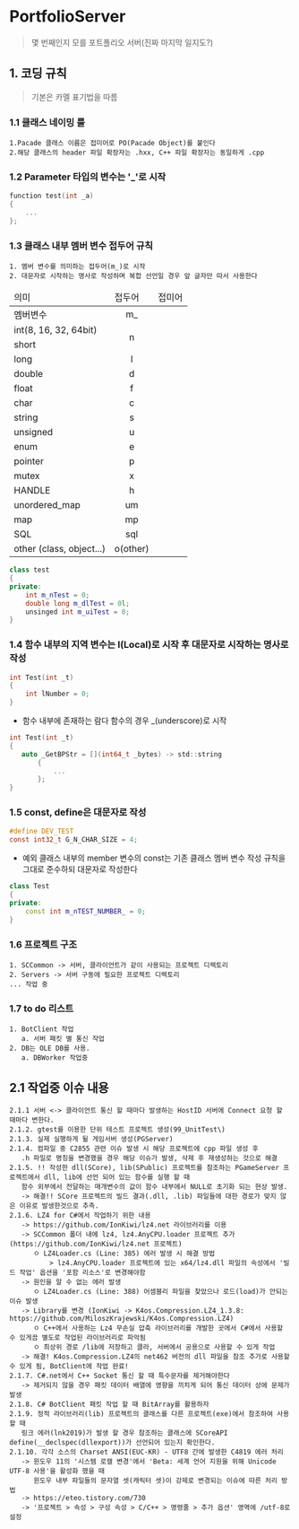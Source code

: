 # PortfolioServer

 > 몇 번째인지 모를 포트폴리오 서버(진짜 마지막 일지도?)

## 1. 코딩 규칙
 > 기본은 카멜 표기법을 따름
 
### 1.1 클래스 네이밍 룰
    1.Pacade 클래스 이름은 접미어로 PO(Pacade Object)를 붙인다
    2.해당 클래스의 header 파일 확장자는 .hxx, C++ 파일 확장자는 동일하게 .cpp
### 1.2 Parameter 타입의 변수는 '_'로 시작
```c
function test(int _a)
{
    ...
};
```

### 1.3 클래스 내부 멤버 변수 접두어 규칙
    1. 멤버 변수를 의미하는 접두어(m_)로 시작
    2. 대문자로 시작하는 명사로 작성하며 복합 선언일 경우 앞 글자만 따서 사용한다
<table>
	<thead>
		<td>의미</td>
		<td>접두어</td>
		<td>접미어</td>
	</thead>
	<tr>
		<td>멤버변수</td>
		<td align="center">m_</td>
		<td></td>
	</tr>
	<tr>
		<td>int(8, 16, 32, 64bit)</td>
		<td rowspan="2" align="center">n</td>
		<td></td>
	</tr>
	<tr>
		<td>short</td>
		<td></td>
	</tr>
	<tr>
		<td>long</td>
		<td align="center">l</td>
		<td></td>
	</tr>
	<tr>
		<td>double</td>
		<td align="center">d</td>
		<td></td>
	</tr>
	<tr>
		<td>float</td>
		<td align="center">f</td>
		<td></td>
	</tr>
	<tr>
		<td>char</td>
		<td align="center">c</td>
		<td></td>
	</tr>
	<tr>
		<td>string</td>
		<td align="center">s</td>
		<td></td>
	</tr>
	<tr>
		<td>unsigned</td>
		<td align="center">u</td>
		<td></td>
	</tr>
	<tr>
		<td>enum</td>
		<td align="center">e</td>
		<td></td>
	</tr>
	<tr>
		<td>pointer</td>
		<td align="center">p</td>
		<td></td>
	</tr>
	<tr>
		<td>mutex</td>
		<td align="center">x</td>
		<td></td>
	</tr>
	<tr>
		<td>HANDLE</td>
		<td align="center">h</td>
		<td></td>
	</tr>
	<tr>
		<td>unordered_map</td>
		<td align="center">um</td>
		<td></td>
	</tr>
	<tr>
		<td>map</td>
		<td align="center">mp</td>
		<td></td>
	</tr>
	<tr>
		<td>SQL</td>
		<td align="center">sql</td>
		<td></td>
	</tr>
	<tr>
		<td>other (class, object...)</td>
		<td align="center">o(other)</td>
		<td></td>
	</tr>
</table>

    
```c++    
class test
{
private:
    int m_nTest = 0;
    double long m_dlTest = 0l;
    unsinged int m_uiTest = 0;
}
```
    

### 1.4 함수 내부의 지역 변수는 l(Local)로 시작 후 대문자로 시작하는 명사로 작성
```c
int Test(int _t)
{
    int lNumber = 0;
}
```
+ 함수 내부에 존재하는 람다 함수의 경우 _(underscore)로 시작
 ```c
int Test(int _t)
{
    auto _GetBPStr = [](int64_t _bytes) -> std::string
        {
            ...
        };
}
```

### 1.5 const, define은 대문자로 작성
```c
#define DEV_TEST
const int32_t G_N_CHAR_SIZE = 4;
```
+ 예외 클래스 내부의 member 변수의 const는 기존 클래스 멤버 변수 작성 규칙을 그대로 준수하되 대문자로 작성한다
```c++
class Test
{
private:
    const int m_nTEST_NUMBER_ = 0;
}
```

### 1.6 프로젝트 구조
    1. SCCommon -> 서버, 클라이언트가 같이 사용되는 프로젝트 디렉토리
    2. Servers -> 서버 구동에 필요한 프로젝트 디렉토리
    ... 작업 중

### 1.7 to do 리스트
    1. BotClient 작업
	   a. 서버 패킷 별 통신 작업
	2. DB는 OLE DB를 사용.
	   a. DBWorker 작업중

## 2.1 작업중 이슈 내용
    2.1.1 서버 <-> 클라이언트 통신 할 때마다 발생하는 HostID 서버에 Connect 요청 할 때마다 변한다.
    2.1.2. gtest를 이용한 단위 테스트 프로젝트 생성(99_UnitTest\)
    2.1.3. 실제 실행하게 될 게임서버 생성(PGServer)
    2.1.4. 컴파일 중 C2855 관련 이슈 발생 시 해당 프로젝트에 cpp 파일 생성 후
       .h 파일로 명칭을 변경했을 경우 해당 이슈가 발생, 삭제 후 재생성하는 것으로 해결
    2.1.5. !! 작성한 dll(SCore), lib(SPublic) 프로젝트를 참조하는 PGameServer 프로젝트에서 dll, lib에 선언 되어 있는 함수를 실행 할 때
       함수 외부에서 전달하는 매개변수의 값이 함수 내부에서 NULL로 초기화 되는 현상 발생.
       -> 해결!! SCore 프로젝트의 빌드 결과(.dll, .lib) 파일들에 대한 경로가 맞지 않은 이유로 발생한것으로 추측.
    2.1.6. LZ4 for C#에서 작업하기 위한 내용
	   -> https://github.com/IonKiwi/lz4.net 라이브러리를 이용
	   -> SCCommon 폴더 내에 lz4, lz4.AnyCPU.loader 프로젝트 추가(https://github.com/IonKiwi/lz4.net 프로젝트)
	      ㅇ LZ4Loader.cs (Line: 385) 에러 발생 시 해결 방법
	          > lz4.AnyCPU.loader 프로젝트에 있는 x64/lz4.dll 파일의 속성에서 '빌드 작업' 옵션을 '포함 리소스'로 변경해야함
	   -> 원인을 알 수 없는 에러 발생
	      ㅇ LZ4Loader.cs (Line: 388) 어셈블리 파일을 찾았으나 로드(load)가 안되는 이슈 발생
	   -> Library를 변경 (IonKiwi -> K4os.Compression.LZ4_1.3.8: https://github.com/MiloszKrajewski/K4os.Compression.LZ4)
	      ㅇ C++에서 사용하는 Lz4 무손실 압축 라이브러리를 개발한 곳에서 C#에서 사용할 수 있게끔 별도로 작업된 라이브러리로 파악됨
		  ㅇ 최상위 경로 /lib에 저장하고 클라, 서버에서 공용으로 사용할 수 있게 작업
	   -> 해결! K4os.Compression.LZ4의 net462 버전의 dll 파일을 참조 추가로 사용할 수 있게 됨, BotClient에 작업 완료!
    2.1.7. C#.net에서 C++ Socket 통신 할 때 특수문자를 제거해야한다
       -> 제거되지 않을 경우 패킷 데이터 배열에 영향을 끼치게 되어 통신 데이터 상에 문제가 발생
	2.1.8. C# BotClient 패킷 작업 할 때 BitArray를 활용하자
	2.1.9. 정적 라이브러리(lib) 프로젝트의 클래스를 다른 프로젝트(exe)에서 참조하여 사용 할 때       링크 에러(lnk2019)가 발생 할 경우 참조하는 클래스에 SCoreAPI define(__declspec(dllexport))가 선언되어 있는지 확인한다.    2.1.10. 각각 소스의 Charset ANSI(EUC-KR) - UTF8 간에 발생한 C4819 에러 처리
       -> 윈도우 11의 '시스템 로캘 변경'에서 'Beta: 세계 언어 지원을 위해 Unicode UTF-8 사용'을 활성화 했을 때
          윈도우 내부 파일들의 문자열 셋(캐릭터 셋)이 강제로 변경되는 이슈에 따른 처리 방법
       -> https://eteo.tistory.com/730
       -> '프로젝트 > 속성 > 구성 속성 > C/C++ > 명령줄 > 추가 옵션' 영역에 /utf-8로 설정